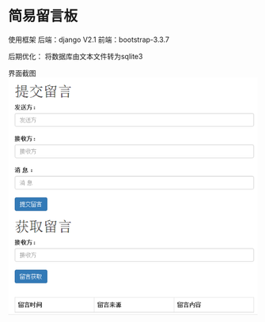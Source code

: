 # 简易留言板

使用框架
后端：django V2.1 
前端：bootstrap-3.3.7 

后期优化：
将数据库由文本文件转为sqlite3

界面截图
![demo](images/demo.png)